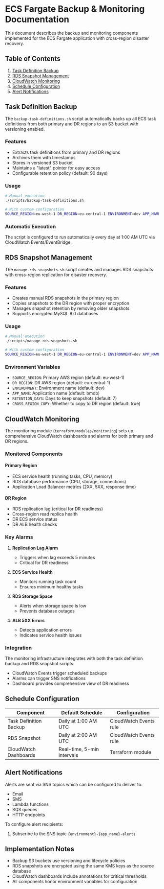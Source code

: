 # ECS Fargate Backup & Monitoring Documentation

This document describes the backup and monitoring components implemented for the ECS Fargate application with cross-region disaster recovery.

## Table of Contents

1. [Task Definition Backup](#task-definition-backup)
2. [RDS Snapshot Management](#rds-snapshot-management)
3. [CloudWatch Monitoring](#cloudwatch-monitoring)
4. [Schedule Configuration](#schedule-configuration)
5. [Alert Notifications](#alert-notifications)

## Task Definition Backup

The `backup-task-definitions.sh` script automatically backs up all ECS task definitions from both primary and DR regions to an S3 bucket with versioning enabled.

### Features

- Extracts task definitions from primary and DR regions
- Archives them with timestamps
- Stores in versioned S3 bucket
- Maintains a "latest" pointer for easy access
- Configurable retention policy (default: 90 days)

### Usage

```bash
# Manual execution
./scripts/backup-task-definitions.sh

# With custom configuration
SOURCE_REGION=eu-west-1 DR_REGION=eu-central-1 ENVIRONMENT=dev APP_NAME=bmdb ./scripts/backup-task-definitions.sh
```

### Automatic Execution

The script is configured to run automatically every day at 1:00 AM UTC via CloudWatch Events/EventBridge.

## RDS Snapshot Management

The `manage-rds-snapshots.sh` script creates and manages RDS snapshots with cross-region replication for disaster recovery.

### Features

- Creates manual RDS snapshots in the primary region
- Copies snapshots to the DR region with proper encryption
- Manages snapshot retention by removing older snapshots
- Supports encrypted MySQL 8.0 databases

### Usage

```bash
# Manual execution
./scripts/manage-rds-snapshots.sh

# With custom configuration
SOURCE_REGION=eu-west-1 DR_REGION=eu-central-1 ENVIRONMENT=dev APP_NAME=bmdb RETENTION_DAYS=14 ./scripts/manage-rds-snapshots.sh
```

### Environment Variables

- `SOURCE_REGION`: Primary AWS region (default: eu-west-1)
- `DR_REGION`: DR AWS region (default: eu-central-1)
- `ENVIRONMENT`: Environment name (default: dev)
- `APP_NAME`: Application name (default: bmdb)
- `RETENTION_DAYS`: Days to keep snapshots (default: 7)
- `CROSS_REGION_COPY`: Whether to copy to DR region (default: true)

## CloudWatch Monitoring

The monitoring module (`terraform/modules/monitoring`) sets up comprehensive CloudWatch dashboards and alarms for both primary and DR regions.

### Monitored Components

#### Primary Region
- ECS service health (running tasks, CPU, memory)
- RDS database performance (CPU, storage, connections)
- Application Load Balancer metrics (2XX, 5XX, response time)

#### DR Region
- RDS replication lag (critical for DR readiness)
- Cross-region read replica health
- DR ECS service status
- DR ALB health checks

### Key Alarms

1. **Replication Lag Alarm**
   - Triggers when lag exceeds 5 minutes
   - Critical for DR readiness

2. **ECS Service Health**
   - Monitors running task count
   - Ensures minimum healthy tasks

3. **RDS Storage Space**
   - Alerts when storage space is low
   - Prevents database outages

4. **ALB 5XX Errors**
   - Detects application errors
   - Indicates service health issues

### Integration

The monitoring infrastructure integrates with both the task definition backup and RDS snapshot scripts:

- CloudWatch Events trigger scheduled backups
- Alarms can trigger SNS notifications
- Dashboard provides comprehensive view of DR readiness

## Schedule Configuration

| Component | Default Schedule | Configuration |
|-----------|-----------------|---------------|
| Task Definition Backup | Daily at 1:00 AM UTC | CloudWatch Events rule |
| RDS Snapshot | Daily at 2:00 AM UTC | CloudWatch Events rule |
| CloudWatch Dashboards | Real-time, 5-min intervals | Terraform module |

## Alert Notifications

Alerts are sent via SNS topics which can be configured to deliver to:

- Email
- SMS
- Lambda functions
- SQS queues
- HTTP endpoints

To configure alert recipients:

1. Subscribe to the SNS topic `{environment}-{app_name}-alerts`

## Implementation Notes

- Backup S3 buckets use versioning and lifecycle policies
- RDS snapshots are encrypted using the same KMS keys as the source database
- CloudWatch dashboards include annotations for critical thresholds
- All components honor environment variables for configuration
